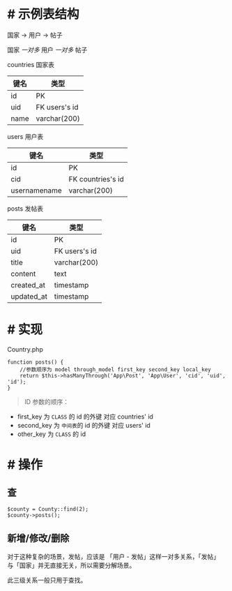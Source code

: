 # # 示例表结构

国家 -> 用户 -> 帖子

国家 *一对多* 用户  *一对多* 帖子

countries 国家表

| 键名  | 类型 |
| ------------ | ------------ |
| id | PK  |
| uid | FK users's id  |
| name  | varchar(200)  |

users 用户表

| 键名  | 类型 |
| ------------ | ------------ |
| id | PK  |
| cid | FK countries's id  |
| usernamename  | varchar(200)  |


posts 发帖表

| 键名  | 类型 |
| ------------ | ------------ |
| id | PK  |
| uid | FK users's id  |
| title  | varchar(200)  |
| content  | text  |
| created_at  | timestamp  |
| updated_at  | timestamp  |

# # 实现
Country.php
```
function posts() {
	//参数顺序为 model through_model first_key second_key local_key
	return $this->hasManyThrough('App\Post', 'App\User', 'cid', 'uid', 'id');
}
```
> ID 参数的顺序：
- first_key 为 ```CLASS``` 的 id 的外键 对应 countries' id
- second_key 为 ```中间表```的 id 的外键 对应 users' id
- other_key 为 ```CLASS``` 的 id

# # 操作
## 查
```
$county = County::find(2);
$county->posts();
```
## 新增/修改/删除
对于这种复杂的场景，发帖，应该是 「用户 - 发帖」这样一对多关系，「发帖」 与「国家」并无直接无关，所以需要分解场景。

此三级关系一般只用于查找。